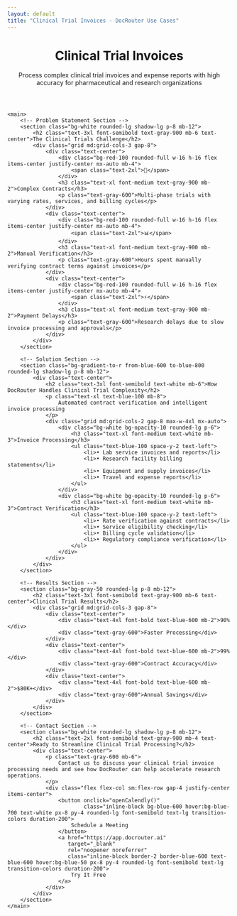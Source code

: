 ```yaml
---
layout: default
title: "Clinical Trial Invoices - DocRouter Use Cases"
---
```


<div class="max-w-6xl mx-auto px-4 sm:px-6 md:px-8 py-4 md:py-12">
    <!-- Hero Section -->
    <header class="text-center md:mb-12 mb-8">
        <h1 class="text-4xl md:text-5xl font-bold text-gray-900 mb-6">
            Clinical Trial Invoices
        </h1>
        <div class="text-xl md:text-2xl text-gray-600 mb-8">
            <p>Process complex clinical trial invoices and expense reports with high accuracy for pharmaceutical and research organizations</p>
        </div>
    </header>

    <main>
        <!-- Problem Statement Section -->
        <section class="bg-white rounded-lg shadow-lg p-8 mb-12">
            <h2 class="text-3xl font-semibold text-gray-900 mb-6 text-center">The Clinical Trials Challenge</h2>
            <div class="grid md:grid-cols-3 gap-8">
                <div class="text-center">
                    <div class="bg-red-100 rounded-full w-16 h-16 flex items-center justify-center mx-auto mb-4">
                        <span class="text-2xl">🧪</span>
                    </div>
                    <h3 class="text-xl font-medium text-gray-900 mb-2">Complex Contracts</h3>
                    <p class="text-gray-600">Multi-phase trials with varying rates, services, and billing cycles</p>
                </div>
                <div class="text-center">
                    <div class="bg-red-100 rounded-full w-16 h-16 flex items-center justify-center mx-auto mb-4">
                        <span class="text-2xl">📊</span>
                    </div>
                    <h3 class="text-xl font-medium text-gray-900 mb-2">Manual Verification</h3>
                    <p class="text-gray-600">Hours spent manually verifying contract terms against invoices</p>
                </div>
                <div class="text-center">
                    <div class="bg-red-100 rounded-full w-16 h-16 flex items-center justify-center mx-auto mb-4">
                        <span class="text-2xl">⚡</span>
                    </div>
                    <h3 class="text-xl font-medium text-gray-900 mb-2">Payment Delays</h3>
                    <p class="text-gray-600">Research delays due to slow invoice processing and approvals</p>
                </div>
            </div>
        </section>

        <!-- Solution Section -->
        <section class="bg-gradient-to-r from-blue-600 to-blue-800 rounded-lg shadow-lg p-8 mb-12">
            <div class="text-center">
                <h2 class="text-3xl font-semibold text-white mb-6">How DocRouter Handles Clinical Trial Complexity</h2>
                <p class="text-xl text-blue-100 mb-8">
                    Automated contract verification and intelligent invoice processing
                </p>
                <div class="grid md:grid-cols-2 gap-8 max-w-4xl mx-auto">
                    <div class="bg-white bg-opacity-10 rounded-lg p-6">
                        <h3 class="text-xl font-medium text-white mb-3">Invoice Processing</h3>
                        <ul class="text-blue-100 space-y-2 text-left">
                            <li>• Lab service invoices and reports</li>
                            <li>• Research facility billing statements</li>
                            <li>• Equipment and supply invoices</li>
                            <li>• Travel and expense reports</li>
                        </ul>
                    </div>
                    <div class="bg-white bg-opacity-10 rounded-lg p-6">
                        <h3 class="text-xl font-medium text-white mb-3">Contract Verification</h3>
                        <ul class="text-blue-100 space-y-2 text-left">
                            <li>• Rate verification against contracts</li>
                            <li>• Service eligibility checking</li>
                            <li>• Billing cycle validation</li>
                            <li>• Regulatory compliance verification</li>
                        </ul>
                    </div>
                </div>
            </div>
        </section>

        <!-- Results Section -->
        <section class="bg-gray-50 rounded-lg p-8 mb-12">
            <h2 class="text-3xl font-semibold text-gray-900 mb-6 text-center">Clinical Trial Results</h2>
            <div class="grid md:grid-cols-3 gap-8">
                <div class="text-center">
                    <div class="text-4xl font-bold text-blue-600 mb-2">90%</div>
                    <div class="text-gray-600">Faster Processing</div>
                </div>
                <div class="text-center">
                    <div class="text-4xl font-bold text-blue-600 mb-2">99%</div>
                    <div class="text-gray-600">Contract Accuracy</div>
                </div>
                <div class="text-center">
                    <div class="text-4xl font-bold text-blue-600 mb-2">$80K+</div>
                    <div class="text-gray-600">Annual Savings</div>
                </div>
            </div>
        </section>

        <!-- Contact Section -->
        <section class="bg-white rounded-lg shadow-lg p-8 mb-12">
            <h2 class="text-2xl font-semibold text-gray-900 mb-4 text-center">Ready to Streamline Clinical Trial Processing?</h2>
            <div class="text-center">
                <p class="text-gray-600 mb-6">
                    Contact us to discuss your clinical trial invoice processing needs and see how DocRouter can help accelerate research operations.
                </p>
                <div class="flex flex-col sm:flex-row gap-4 justify-center items-center">
                    <button onclick="openCalendly()"
                            class="inline-block bg-blue-600 hover:bg-blue-700 text-white px-8 py-4 rounded-lg font-semibold text-lg transition-colors duration-200">
                        Schedule a Meeting
                    </button>
                    <a href="https://app.docrouter.ai"
                       target="_blank"
                       rel="noopener noreferrer"
                       class="inline-block border-2 border-blue-600 text-blue-600 hover:bg-blue-50 px-8 py-4 rounded-lg font-semibold text-lg transition-colors duration-200">
                        Try It Free
                    </a>
                </div>
            </div>
        </section>
    </main>
</div>